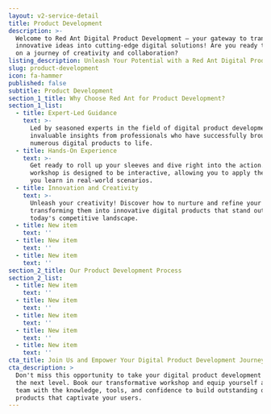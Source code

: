```yaml
---
layout: v2-service-detail
title: Product Development
description: >-
  Welcome to Red Ant Digital Product Development – your gateway to transforming
  innovative ideas into cutting-edge digital solutions! Are you ready to embark
  on a journey of creativity and collaboration?
listing_description: Unleash Your Potential with a Red Ant Digital Product Development!
slug: product-development
icon: fa-hammer
published: false
subtitle: Product Development
section_1_title: Why Choose Red Ant for Product Development?
section_1_list:
  - title: Expert-Led Guidance
    text: >-
      Led by seasoned experts in the field of digital product development. Gain
      invaluable insights from professionals who have successfully brought
      numerous digital products to life.
  - title: Hands-On Experience
    text: >-
      Get ready to roll up your sleeves and dive right into the action. Our
      workshop is designed to be interactive, allowing you to apply the concepts
      you learn in real-world scenarios.
  - title: Innovation and Creativity
    text: >-
      Unleash your creativity! Discover how to nurture and refine your ideas,
      transforming them into innovative digital products that stand out in
      today's competitive landscape.
  - title: New item
    text: ''
  - title: New item
    text: ''
  - title: New item
    text: ''
section_2_title: Our Product Development Process
section_2_list:
  - title: New item
    text: ''
  - title: New item
    text: ''
  - title: New item
    text: ''
  - title: New item
    text: ''
  - title: New item
    text: ''
cta_title: Join Us and Empower Your Digital Product Development Journey!
cta_description: >
  Don't miss this opportunity to take your digital product development skills to
  the next level. Book our transformative workshop and equip yourself and your
  team with the knowledge, tools, and confidence to build outstanding digital
  products that captivate your users.
---
```




